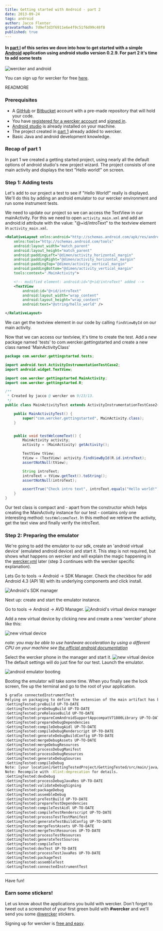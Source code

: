 ```yaml
---
title: Getting started with Android - part 2
date: 2013-09-24
tags: android
author: Jacco Flenter
gravatarhash: 7d9ef3d3f6911e6e4f9c51f6d99c48f8
published: true
---
```



<h4 class="subheader">
In <a href="https://blog.wercker.com/2013/09/19/Gettingstarted-with-android-part-1.html">part I</a> of this series we dove into how to get started with a simple <a href="http://www.android.com/">Android</a> application using android studio version 0.2.9. For part 2 it's time to add some tests</h4>

![wercker and android](/images/posts/android/wanda.jpg)

You can sign up for wercker for free
[here](https://app.wercker.com/users/new/).

READMORE


### Prerequisites

* A [GitHub](https://github.com/) or [Bitbucket](http://bitbucket.org) account
with a pre-made repository that will hold your code.
* You have
[registered for a wercker account](https://app.wercker.com/users/new) and
[signed in](https://app.wercker.com/users).
* [Android studio](http://developer.android.com/sdk/installing/studio.html) is
already installed on your machine.
* The project created in [part 1](http://blog.wercker.com/2013/09/19/Gettingstarted-with-android-part-1.html) already added to wercker.
* Basic Java and android development knowledge.

### Recap of part 1 ###
In part 1 we created a getting started project, using nearly all the default
options of android studio's new project wizard. The project consists of one
main activity and displays the text "Hello world!" on screen.

### Step 1: Adding tests

Let's add to our project a test to see if "Hello World!" really is
displayed. We'll do this by adding an android emulator to our wercker
environment and run some instrument tests.

We need to update our project so we can access the TextView in our
mainActivity. For this we need to open `activity_main.xml` and add an
android:id attribute with the value: "@+id/introText" to the textview element
in `activity_main.xml`.

``` xml
<RelativeLayout xmlns:android="http://schemas.android.com/apk/res/android"
    xmlns:tools="http://schemas.android.com/tools"
    android:layout_width="match_parent"
    android:layout_height="match_parent"
    android:paddingLeft="@dimen/activity_horizontal_margin"
    android:paddingRight="@dimen/activity_horizontal_margin"
    android:paddingTop="@dimen/activity_vertical_margin"
    android:paddingBottom="@dimen/activity_vertical_margin"
    tools:context=".MainActivity">

    <!-- modified element: android:id="@+id/introText" added -->
    <TextView
        android:id="@+id/introText"
        android:layout_width="wrap_content"
        android:layout_height="wrap_content"
        android:text="@string/hello_world" />

</RelativeLayout>
```

We can get the textview element in our code by calling `findViewById` on
our main activity.

Now that we can access our textview, it's time to create the test. Add a new
package named 'tests' to com.wercker.gettingstarted and create a new class
named 'MainActivityClass'

``` java
package com.wercker.gettingstarted.tests;

import android.test.ActivityInstrumentationTestCase2;
import android.widget.TextView;

import com.wercker.gettingstarted.MainActivity;
import com.wercker.gettingstarted.R;

/**
 * Created by jacco @ wercker on 9/23/13.
 */
public class MainActivityTest extends ActivityInstrumentationTestCase2<MainActivity> {

    public MainActivityTest() {
        super("com.wercker.gettingstarted", MainActivity.class);
    }


    public void testWelcomeText() {
        MainActivity activity;
        activity = (MainActivity) getActivity();

        TextView tView;
        tView = (TextView) activity.findViewById(R.id.introText);
        assertNotNull(tView);

        String introText;
        introText = tView.getText().toString();
        assertNotNull(introText);

        assertTrue("Check intro text", introText.equals("Hello world!"));
    }
}
```

Our test class is compact and - apart from the constructor which helps creating
the MainActivity instance for our test - contains only one interesting method:
`testWelcomeText`. In this method we retrieve the activity, get the text view
and finally verify the introText.

### Step 2: Preparing the emulator

We're going to add the emulator to our sdk, create an 'android virtual device'
(emulated android device) and start it. This step is not required, but shows
what happens on wercker and will explain the magic happening in the [wercker.yml](http://devcenter.wercker.com/articles/werckeryml/)
later (step 3 continues with the wercker specific explanation).


Lets
Go to tools -> Android -> SDK Manager. Check the checkbox for add Android 4.3
(API 18) with its underlying components and click install.

![Android's SDK manager](/images/posts/android-part2/sdk-install.jpg)

Next up: create and start the emulator instance.

Go to tools -> Android -> AVD Manager.
![Android's virtual device manager](/images/posts/android-part2/avd-manager.jpg)

Add a new virtual device by clicking new and create a new 'wercker' phone like this:

![new virtual device](/images/posts/android-part2/avd-new.jpg)

_note: you may be able to use hardware acceleration by using a different CPU on your machine see [the official android documentation](http://developer.android.com/tools/devices/emulator.html#acceleration)_

Select the wercker phone in the manager and start it.
![new virtual device](/images/posts/android-part2/avd-start.jpg)
The default settings will do just fine for our test. Launch the emulator.

![android emulator booting](/images/posts/android-part2/avd-booting.jpg)

Booting the emulator will take some time. When you finally see the lock screen,
fire up the terminal and go to the root of your application.

``` bash
$ gradle connectedInstrumentTest
Relying on packaging to define the extension of the main artifact has been deprecated and is scheduled to be removed in Gradle 2.0
:GettingTested:preBuild UP-TO-DATE
:GettingTested:preDebugBuild UP-TO-DATE
:GettingTested:preReleaseBuild UP-TO-DATE
:GettingTested:prepareComAndroidSupportAppcompatV71800Library UP-TO-DATE
:GettingTested:prepareDebugDependencies
:GettingTested:compileDebugAidl UP-TO-DATE
:GettingTested:compileDebugRenderscript UP-TO-DATE
:GettingTested:generateDebugBuildConfig UP-TO-DATE
:GettingTested:mergeDebugAssets UP-TO-DATE
:GettingTested:mergeDebugResources
:GettingTested:processDebugManifest
:GettingTested:processDebugResources
:GettingTested:generateDebugSources
:GettingTested:compileDebug
Note: [your location]/GettingTestedProject/GettingTested/src/main/java/com/wercker/gettingstarted/tests/MainActivityTest.java uses or overrides a deprecated API.
Note: Recompile with -Xlint:deprecation for details.
:GettingTested:dexDebug
:GettingTested:processDebugJavaRes UP-TO-DATE
:GettingTested:validateDebugSigning
:GettingTested:packageDebug
:GettingTested:assembleDebug
:GettingTested:preTestBuild UP-TO-DATE
:GettingTested:prepareTestDependencies
:GettingTested:compileTestAidl UP-TO-DATE
:GettingTested:compileTestRenderscript UP-TO-DATE
:GettingTested:processTestTestManifest
:GettingTested:generateTestBuildConfig UP-TO-DATE
:GettingTested:mergeTestAssets UP-TO-DATE
:GettingTested:mergeTestResources UP-TO-DATE
:GettingTested:processTestResources
:GettingTested:generateTestSources
:GettingTested:compileTest
:GettingTested:dexTest UP-TO-DATE
:GettingTested:processTestJavaRes UP-TO-DATE
:GettingTested:packageTest
:GettingTested:assembleTest
:GettingTested:connectedInstrumentTest
```


---

Have fun!

### Earn some stickers!

Let us know about the applications you build with wercker. Don't forget to tweet out a screenshot of your first green build with **#wercker** and we'll send you some [@wercker](http://twitter.com/wercker) stickers.

Signing up for wercker is [free and easy](https://app.wercker.com/users/new/).
